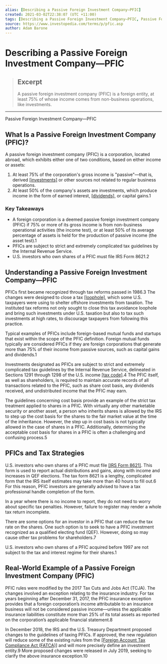 ```yaml
---
alias: [Describing a Passive Foreign Investment Company—PFIC]
created: 2021-03-02T22:38:07 (UTC +11:00)
tags: [Describing a Passive Foreign Investment Company—PFIC, Passive Foreign Investment Company—PFIC]
source: https://www.investopedia.com/terms/p/pfic.asp
author: Adam Barone
---
```


# Describing a Passive Foreign Investment Company—PFIC

> ## Excerpt
> A passive foreign investment company (PFIC) is a foreign entity, at least 75% of whose income comes from non-business operations, like investments.

---

Passive Foreign Investment Company—PFIC
## What Is a Passive Foreign Investment Company (PFIC)?

A passive foreign investment company (PFIC) is a corporation, located abroad, which exhibits either one of two conditions, based on either income or assets:

1.  At least 75% of the corporation's gross income is "passive"—that is, derived [[investments]](https://www.investopedia.com/terms/i/investment.asp) or other sources not related to regular business operations.
2.  At least 50% of the company's assets are investments, which produce income in the form of earned interest, [[dividends]](https://www.investopedia.com/terms/d/dividend.asp), or capital gains.1

### Key Takeaways

-   A foreign corporation is a deemed passive foreign investment company (PFIC) if 75% or more of its gross income is from non-business operational activities (the income test), or at least 50% of its average percentage of assets is held for the production of passive income (the asset test).1
-   PFICs are subject to strict and extremely complicated tax guidelines by the Internal Revenue Service.
-   U.S. investors who own shares of a PFIC must file IRS Form 8621.2

## Understanding a Passive Foreign Investment Company—PFIC

PFICs first became recognized through tax reforms passed in 1986.3 The changes were designed to close a tax [[loophole]](https://www.investopedia.com/terms/l/loophole.asp), which some U.S. taxpayers were using to shelter offshore investments from taxation. The instituted tax reforms not only sought to close this tax avoidance loophole and bring such investments under U.S. taxation but also to tax such investments at high rates, to discourage taxpayers from following this practice.

Typical examples of PFICs include foreign-based mutual funds and startups that exist within the scope of the PFIC definition. Foreign mutual funds typically are considered PFICs if they are foreign corporations that generate more than 75% of their income from passive sources, such as capital gains and dividends.1

Investments designated as PFICs are subject to strict and extremely complicated tax guidelines by the Internal Revenue Service, delineated in Sections 1291 through 1298 of the U.S. income [[tax code]](https://www.investopedia.com/terms/t/tax-code.asp).4 The PFIC itself, as well as shareholders, is required to maintain accurate records of all transactions related to the PFIC, such as share cost basis, any dividends received, and undistributed income that the PFIC may earn.

The guidelines concerning cost basis provide an example of the strict tax treatment applied to shares in a PFIC. With virtually any other marketable security or another asset, a person who inherits shares is allowed by the IRS to step up the cost basis for the shares to the fair market value at the time of the inheritance. However, the step up in cost basis is not typically allowed in the case of shares in a PFIC. Additionally, determining the acceptable cost basis for shares in a PFIC is often a challenging and confusing process.5

## PFICs and Tax Strategies

U.S. investors who own shares of a PFIC must file [[IRS Form 8621]](https://www.irs.gov/pub/irs-pdf/i8621.pdf). This form is used to report actual distributions and gains, along with income and increases in QEF elections. The tax form 8621 is a lengthy, complicated form that the IRS itself estimates may take more than 40 hours to fill out.6 For this reason, PFIC investors are generally advised to have a tax professional handle completion of the form.

In a year where there is no income to report, they do not need to worry about specific tax penalties. However, failure to register may render a whole tax return incomplete.

There are some options for an investor in a PFIC that can reduce the tax rate on the shares. One such option is to seek to have a PFIC investment recognized as a qualified electing fund (QEF). However, doing so may cause other tax problems for shareholders.7

U.S. investors who own shares of a PFIC acquired before 1997 are not subject to the tax and interest regime for their shares.1

## Real-World Example of a Passive Foreign Investment Company (PFIC)

PFIC rules were modified by the 2017 Tax Cuts and Jobs Act (TCJA). The changes involved an exception relating to the insurance industry. For tax years beginning after December 31, 2017, the PFIC insurance exception provides that a foreign corporation’s income attributable to an insurance business will not be considered passive income—unless the applicable insurance liabilities constitute more than 25% of its total assets as reported on the corporation’s applicable financial statement.8

In December 2018, the IRS and the U.S. Treasury Department proposed changes to the guidelines of taxing PFICs. If approved, the new regulation will reduce some of the existing rules from the [[Foreign Account Tax Compliance Act (FATCA)]](https://www.investopedia.com/terms/f/foreign-account-tax-compliance-act-fatca.asp) and will more precisely define an investment entity.9 More proposed changes were released in July 2019, seeking to clarify the above insurance exception.10
